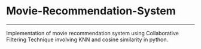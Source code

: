 # Movie-Recommendation-System
---
Implementation of movie recommendation system using Collaborative Filtering Technique involving KNN and cosine similarity in python.
